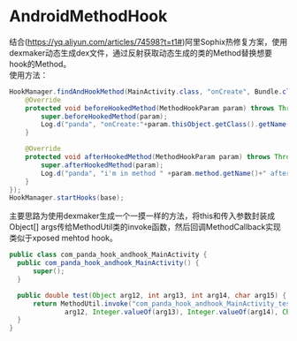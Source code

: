 # AndroidMethodHook
结合(https://yq.aliyun.com/articles/74598?t=t1#)阿里Sophix热修复方案，使用dexmaker动态生成dex文件，通过反射获取动态生成的类的Method替换想要hook的Method。<br>
使用方法：
```Java
HookManager.findAndHookMethod(MainActivity.class, "onCreate", Bundle.class, new MethodCallback() {
    @Override
    protected void beforeHookedMethod(MethodHookParam param) throws Throwable {
        super.beforeHookedMethod(param);
        Log.d("panda", "onCreate:"+param.thisObject.getClass().getName());
    }

    @Override
    protected void afterHookedMethod(MethodHookParam param) throws Throwable {
        super.afterHookedMethod(param);
        Log.d("panda", "i'm in method " +param.method.getName()+" afterHookedMethod");
    }
});
HookManager.startHooks(base);
```
主要思路为使用dexmaker生成一个一摸一样的方法，将this和传入参数封装成Object[] args传给MethodUtil类的invoke函数，然后回调MethodCallback实现类似于xposed mehtod hook。<br>
```Java
public class com_panda_hook_andhook_MainActivity {
  public com_panda_hook_andhook_MainActivity() {
      super();
  }

  public double test(Object arg12, int arg13, int arg14, char arg15) {
      return MethodUtil.invoke("com_panda_hook_andhook_MainActivity_testLIICD", this, new Object[]{
              arg12, Integer.valueOf(arg13), Integer.valueOf(arg14), Character.valueOf(arg15)}).doubleValue();
  }
}
```
